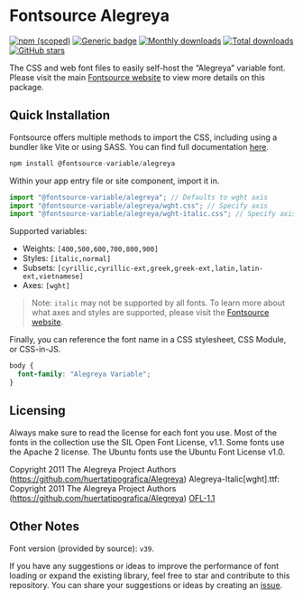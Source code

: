 # Fontsource Alegreya

[![npm (scoped)](https://img.shields.io/npm/v/@fontsource-variable/alegreya?color=brightgreen)](https://www.npmjs.com/package/@fontsource-variable/alegreya) [![Generic badge](https://img.shields.io/badge/fontsource-passing-brightgreen)](https://github.com/fontsource/fontsource) [![Monthly downloads](https://badgen.net/npm/dm/@fontsource-variable/alegreya)](https://github.com/fontsource/fontsource) [![Total downloads](https://badgen.net/npm/dt/@fontsource-variable/alegreya)](https://github.com/fontsource/fontsource) [![GitHub stars](https://img.shields.io/github/stars/fontsource/fontsource.svg?style=social&label=Star)](https://github.com/fontsource/fontsource/stargazers)

The CSS and web font files to easily self-host the “Alegreya” variable font. Please visit the main [Fontsource website](https://fontsource.org/fonts/alegreya) to view more details on this package.

## Quick Installation

Fontsource offers multiple methods to import the CSS, including using a bundler like Vite or using SASS. You can find full documentation [here](https://fontsource.org/docs/getting-started/introduction).

```javascript
npm install @fontsource-variable/alegreya
```

Within your app entry file or site component, import it in.

```javascript
import "@fontsource-variable/alegreya"; // Defaults to wght axis
import "@fontsource-variable/alegreya/wght.css"; // Specify axis
import "@fontsource-variable/alegreya/wght-italic.css"; // Specify axis and style
```

Supported variables:
- Weights: `[400,500,600,700,800,900]`
- Styles: `[italic,normal]`
- Subsets: `[cyrillic,cyrillic-ext,greek,greek-ext,latin,latin-ext,vietnamese]`
- Axes: `[wght]`

> Note: `italic` may not be supported by all fonts. To learn more about what axes and styles are supported, please visit the [Fontsource website](https://fontsource.org/fonts/alegreya).

Finally, you can reference the font name in a CSS stylesheet, CSS Module, or CSS-in-JS.

```css
body {
  font-family: "Alegreya Variable";
}
```

## Licensing
Always make sure to read the license for each font you use. Most of the fonts in the collection use the SIL Open Font License, v1.1. Some fonts use the Apache 2 license. The Ubuntu fonts use the Ubuntu Font License v1.0.

Copyright 2011 The Alegreya Project Authors (https://github.com/huertatipografica/Alegreya) Alegreya-Italic[wght].ttf: Copyright 2011 The Alegreya Project Authors (https://github.com/huertatipografica/Alegreya)
[OFL-1.1](https://openfontlicense.org)

## Other Notes
Font version (provided by source): `v39`.

If you have any suggestions or ideas to improve the performance of font loading or expand the existing library, feel free to star and contribute to this repository. You can share your suggestions or ideas by creating an [issue](https://github.com/fontsource/fontsource/issues).